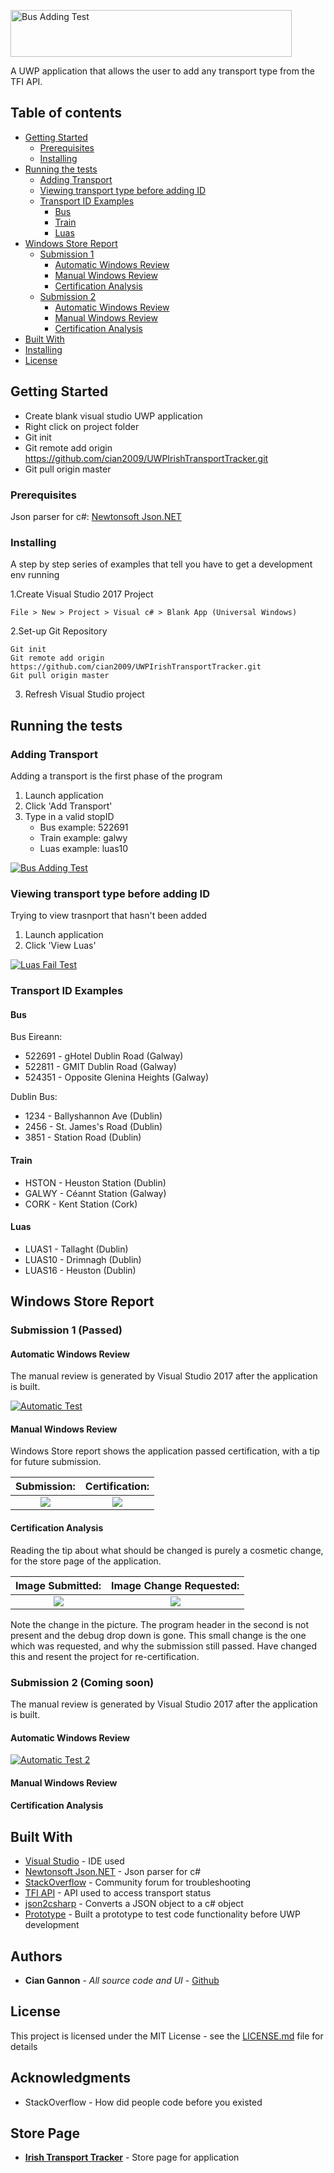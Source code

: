 <a href="https://imgur.com/9NAtgPC"><img src="https://imgur.com/9NAtgPC.png" height="75" width="450" title="Bus Adding Test"/></a>

A UWP application that allows the user to add any transport type from the TFI API.

## Table of contents
* [Getting Started](#getting-started)
	* [Prerequisites](#prerequisites)
	* [Installing](#installing)
* [Running the tests](#running-the-tests)
  * [Adding Transport](#adding-transport)
  * [Viewing transport type before adding ID](#viewing-transport-type-before-adding-id)
  * [Transport ID Examples](#transport-id-examples)
  	* [Bus](#bus)
	* [Train](#train)
	* [Luas](#luas)
* [Windows Store Report](#windows-store-report)
	* [Submission 1](#submission-1-passed)
		* [Automatic Windows Review](#automatic-windows-review)
		* [Manual Windows Review](#manual-windows-review)
		* [Certification Analysis](#certification-analysis)
	* [Submission 2](#submission-2-coming-soon)
		* [Automatic Windows Review](#automatic-windows-review-1)
		* [Manual Windows Review](#manual-windows-review-1)
		* [Certification Analysis](#certification-analysis-1)
* [Built With](#built-with)
* [Installing](#Installing)
* [License](#license)

## Getting Started

- Create blank visual studio UWP application
- Right click on project folder
- Git init
- Git remote add origin https://github.com/cian2009/UWPIrishTransportTracker.git
- Git pull origin master

### Prerequisites

Json parser for c#:
[Newtonsoft Json.NET](https://www.newtonsoft.com/json)

### Installing

A step by step series of examples that tell you have to get a development env running

1.Create Visual Studio 2017 Project

```
File > New > Project > Visual c# > Blank App (Universal Windows)
```

2.Set-up Git Repository

```
Git init
Git remote add origin https://github.com/cian2009/UWPIrishTransportTracker.git
Git pull origin master
```

3. Refresh Visual Studio project

## Running the tests

### Adding Transport

Adding a transport is the first phase of the program

1. Launch application
2. Click 'Add Transport'
3. Type in a valid stopID
	- Bus example: 	 522691
	- Train example: galwy
	- Luas example:  luas10

<a href="https://imgur.com/Uy8LRjL"><img src="https://imgur.com/Uy8LRjL.gif" title="Bus Adding Test"/></a>

### Viewing transport type before adding ID

Trying to view trasnport that hasn't been added

1. Launch application
2. Click 'View Luas'

<a href="https://imgur.com/LSu8tZ0"><img src="https://imgur.com/LSu8tZ0.gif" title="Luas Fail Test"/></a>

### Transport ID Examples

#### Bus

Bus Eireann:
- 522691 - gHotel Dublin Road (Galway)
- 522811 - GMIT Dublin Road (Galway)
- 524351 - Opposite Glenina Heights (Galway)

Dublin Bus:
- 1234 - Ballyshannon Ave (Dublin)
- 2456 - St. James's Road (Dublin)
- 3851 - Station Road (Dublin)

#### Train

- HSTON - Heuston Station (Dublin)
- GALWY - Céannt Station (Galway)
- CORK - Kent Station (Cork)

#### Luas

- LUAS1 - Tallaght (Dublin)
- LUAS10 - Drimnagh (Dublin)
- LUAS16 - Heuston (Dublin)

## Windows Store Report

### Submission 1 (Passed)

#### Automatic Windows Review

The manual review is generated by Visual Studio 2017 after the application is built.

<a href="https://imgur.com/a/AFuHq"><img src="https://imgur.com/qDNoE4A.png" title="Automatic Test"/></a>

#### Manual Windows Review

Windows Store report shows the application passed certification, with a tip for future submission. 

Submission:                |  Certification:
:-------------------------:|:-------------------------:
![](https://imgur.com/zOj6hP6.png)  |  ![](https://imgur.com/GdTz0JL.png)

#### Certification Analysis

Reading the tip about what should be changed is purely a cosmetic change, for the store page of the application.

Image Submitted:           |  Image Change Requested:
:-------------------------:|:-------------------------:
![](https://imgur.com/anhJhIH.png)  |  ![](https://imgur.com/SeAWBEv.png)

Note the change in the picture. The program header in the second is not present and the debug drop down is gone.
This small change is the one which was requested, and why the submission still passed.
Have changed this and resent the project for re-certification.

### Submission 2 (Coming soon)

The manual review is generated by Visual Studio 2017 after the application is built.

#### Automatic Windows Review

<a href="https://imgur.com/a/W45y4"><img src="https://imgur.com/k0oh3ve.png" title="Automatic Test 2"/></a>

#### Manual Windows Review

#### Certification Analysis

## Built With

* [Visual Studio](https://www.visualstudio.com/) - IDE used
* [Newtonsoft Json.NET](https://www.newtonsoft.com/json) - Json parser for c#
* [StackOverflow](https://stackoverflow.com/) - Community forum for troubleshooting
* [TFI API](https://data.gov.ie/dataset/real-time-passenger-information-rtpi-for-dublin-bus-bus-eireann-luas-and-irish-rail) - API used to access transport status
* [json2csharp](http://json2csharp.com/) - Converts a JSON object to a c# object
* [Prototype](https://github.com/cian2009/IrishBusStopTracker) - Built a prototype to test code functionality before UWP development

## Authors

* **Cian Gannon** - *All source code and UI* - [Github](https://github.com/cian2009)

## License

This project is licensed under the MIT License - see the [LICENSE.md](LICENSE) file for details

## Acknowledgments

* StackOverflow - How did people code before you existed

## Store Page

* **[Irish Transport Tracker](https://www.microsoft.com/en-ie/store/p/irish-transport-tracker/9nzt79c9v0cl)** - Store page for application
